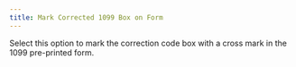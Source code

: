 ```yaml
---
title: Mark Corrected 1099 Box on Form
---
```



Select this option to mark the correction code box with a cross mark  in the 1099 pre-printed form.

